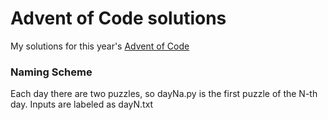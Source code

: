 # Advent of Code solutions
My solutions for this year's [Advent of Code]()

### Naming Scheme
Each day there are two puzzles, so dayNa.py is the first puzzle of the N-th day.
Inputs are labeled as dayN.txt
